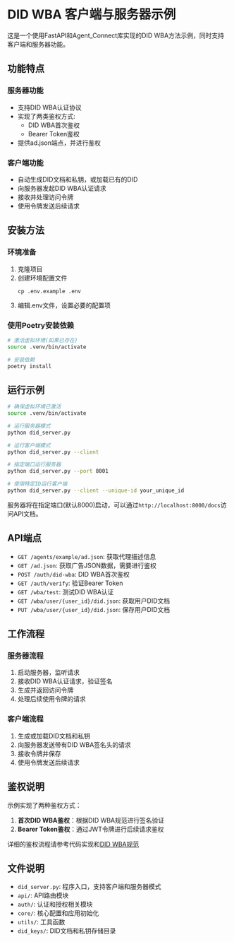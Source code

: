 # DID WBA 客户端与服务器示例

这是一个使用FastAPI和Agent_Connect库实现的DID WBA方法示例，同时支持客户端和服务器功能。

## 功能特点

### 服务器功能
- 支持DID WBA认证协议
- 实现了两类鉴权方式:
  - DID WBA首次鉴权
  - Bearer Token鉴权
- 提供ad.json端点，并进行鉴权

### 客户端功能
- 自动生成DID文档和私钥，或加载已有的DID
- 向服务器发起DID WBA认证请求
- 接收并处理访问令牌
- 使用令牌发送后续请求

## 安装方法

### 环境准备

1. 克隆项目
2. 创建环境配置文件
   ```
   cp .env.example .env
   ```
3. 编辑.env文件，设置必要的配置项

### 使用Poetry安装依赖

```bash
# 激活虚拟环境(如果已存在)
source .venv/bin/activate

# 安装依赖
poetry install
```

## 运行示例

```bash
# 确保虚拟环境已激活
source .venv/bin/activate

# 运行服务器模式
python did_server.py

# 运行客户端模式
python did_server.py --client

# 指定端口运行服务器
python did_server.py --port 8001

# 使用特定ID运行客户端
python did_server.py --client --unique-id your_unique_id
```

服务器将在指定端口(默认8000)启动，可以通过`http://localhost:8000/docs`访问API文档。

## API端点

- `GET /agents/example/ad.json`: 获取代理描述信息
- `GET /ad.json`: 获取广告JSON数据，需要进行鉴权
- `POST /auth/did-wba`: DID WBA首次鉴权
- `GET /auth/verify`: 验证Bearer Token
- `GET /wba/test`: 测试DID WBA认证
- `GET /wba/user/{user_id}/did.json`: 获取用户DID文档
- `PUT /wba/user/{user_id}/did.json`: 保存用户DID文档

## 工作流程

### 服务器流程
1. 启动服务器，监听请求
2. 接收DID WBA认证请求，验证签名
3. 生成并返回访问令牌
4. 处理后续使用令牌的请求

### 客户端流程
1. 生成或加载DID文档和私钥
2. 向服务器发送带有DID WBA签名头的请求
3. 接收令牌并保存
4. 使用令牌发送后续请求

## 鉴权说明

示例实现了两种鉴权方式：

1. **首次DID WBA鉴权**：根据DID WBA规范进行签名验证
2. **Bearer Token鉴权**：通过JWT令牌进行后续请求鉴权

详细的鉴权流程请参考代码实现和[DID WBA规范](https://github.com/agent-network-protocol/AgentNetworkProtocol/blob/main/chinese/03-did%3Awba%E6%96%B9%E6%B3%95%E8%A7%84%E8%8C%83.md)

## 文件说明

- `did_server.py`: 程序入口，支持客户端和服务器模式
- `api/`: API路由模块
- `auth/`: 认证和授权相关模块
- `core/`: 核心配置和应用初始化
- `utils/`: 工具函数
- `did_keys/`: DID文档和私钥存储目录
